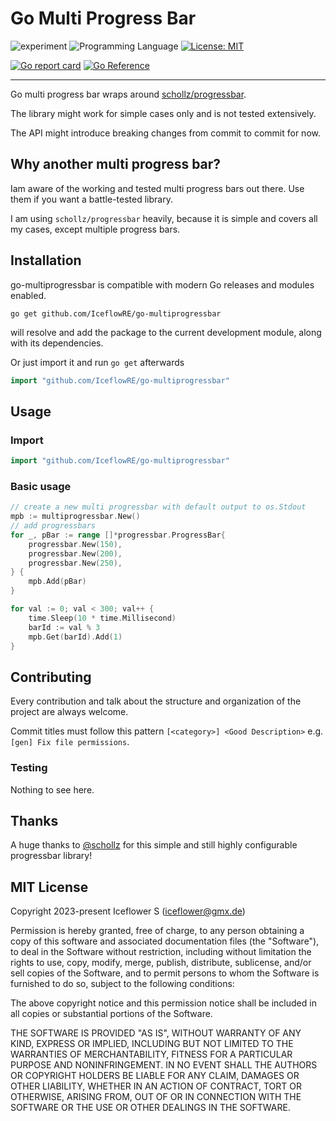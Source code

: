 # Go Multi Progress Bar
![experiment](https://img.shields.io/badge/status-exprimental-yellow.svg)
![Programming Language](https://img.shields.io/badge/language-Go-orange.svg)
[![License: MIT](https://img.shields.io/badge/License-MIT-blue.svg)](https://github.com/IceflowRE/go-multiprogressbar/blob/master/LICENSE.md)

[![Go report card](https://goreportcard.com/badge/github.com/IceflowRE/go-multiprogressbar)](https://goreportcard.com/report/github.com/IceflowRE/go-multiprogressbar)
[![Go Reference](https://pkg.go.dev/badge/github.com/IceflowRE/go-multiprogressbar.svg)](https://pkg.go.dev/github.com/IceflowRE/go-multiprogressbar)

---

Go multi progress bar wraps around [schollz/progressbar](https://github.com/schollz/progressbar).

The library might work for simple cases only and is not tested extensively.

The API might introduce breaking changes from commit to commit for now.

## Why another multi progress bar?

Iam aware of the working and tested multi progress bars out there. Use them if you want a battle-tested library.

I am using `schollz/progressbar` heavily, because it is simple and covers all my cases, except multiple progress bars.

## Installation

go-multiprogressbar is compatible with modern Go releases and modules enabled.

```shell
go get github.com/IceflowRE/go-multiprogressbar
```

will resolve and add the package to the current development module, along with its dependencies.

Or just import it and run `go get` afterwards

```go
import "github.com/IceflowRE/go-multiprogressbar"
```

## Usage

### Import

```go
import "github.com/IceflowRE/go-multiprogressbar"
```

### Basic usage

```go
// create a new multi progressbar with default output to os.Stdout
mpb := multiprogressbar.New()
// add progressbars
for _, pBar := range []*progressbar.ProgressBar{
    progressbar.New(150),
    progressbar.New(200),
    progressbar.New(250),
} {
    mpb.Add(pBar)
}

for val := 0; val < 300; val++ {
    time.Sleep(10 * time.Millisecond)
    barId := val % 3
    mpb.Get(barId).Add(1)
}
```

## Contributing

Every contribution and talk about the structure and organization of the project are always welcome.

Commit titles must follow this pattern `[<category>] <Good Description>` e.g. `[gen] Fix file permissions`.

### Testing

Nothing to see here.

## Thanks

A huge thanks to [@schollz](https://github.com/schollz) for this simple and still highly configurable progressbar library!

## MIT License

Copyright 2023-present Iceflower S (iceflower@gmx.de)

Permission is hereby granted, free of charge, to any person obtaining a copy of this software and associated documentation files (the "Software"), to deal in the Software without restriction, including without limitation the rights to use, copy, modify, merge, publish, distribute, sublicense, and/or sell copies of the Software, and to permit persons to whom the Software is furnished to do so, subject to the following conditions:

The above copyright notice and this permission notice shall be included in all copies or substantial portions of the Software.

THE SOFTWARE IS PROVIDED "AS IS", WITHOUT WARRANTY OF ANY KIND, EXPRESS OR IMPLIED, INCLUDING BUT NOT LIMITED TO THE WARRANTIES OF MERCHANTABILITY, FITNESS FOR A PARTICULAR PURPOSE AND NONINFRINGEMENT. IN NO EVENT SHALL THE AUTHORS OR COPYRIGHT HOLDERS BE LIABLE FOR ANY CLAIM, DAMAGES OR OTHER LIABILITY, WHETHER IN AN ACTION OF CONTRACT, TORT OR OTHERWISE, ARISING FROM, OUT OF OR IN CONNECTION WITH THE SOFTWARE OR THE USE OR OTHER DEALINGS IN THE SOFTWARE.
